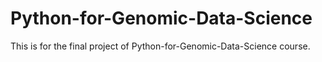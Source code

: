 # Python-for-Genomic-Data-Science
This is for the final project of Python-for-Genomic-Data-Science course. 
